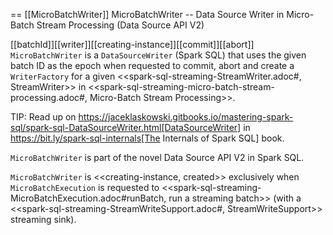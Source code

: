 == [[MicroBatchWriter]] MicroBatchWriter -- Data Source Writer in Micro-Batch Stream Processing (Data Source API V2)

[[batchId]][[writer]][[creating-instance]][[commit]][[abort]]
`MicroBatchWriter` is a `DataSourceWriter` (Spark SQL) that uses the given batch ID as the epoch when requested to commit, abort and create a `WriterFactory` for a given <<spark-sql-streaming-StreamWriter.adoc#, StreamWriter>> in <<spark-sql-streaming-micro-batch-stream-processing.adoc#, Micro-Batch Stream Processing>>.

TIP: Read up on https://jaceklaskowski.gitbooks.io/mastering-spark-sql/spark-sql-DataSourceWriter.html[DataSourceWriter] in https://bit.ly/spark-sql-internals[The Internals of Spark SQL] book.

`MicroBatchWriter` is part of the novel Data Source API V2 in Spark SQL.

`MicroBatchWriter` is <<creating-instance, created>> exclusively when `MicroBatchExecution` is requested to <<spark-sql-streaming-MicroBatchExecution.adoc#runBatch, run a streaming batch>> (with a <<spark-sql-streaming-StreamWriteSupport.adoc#, StreamWriteSupport>> streaming sink).
